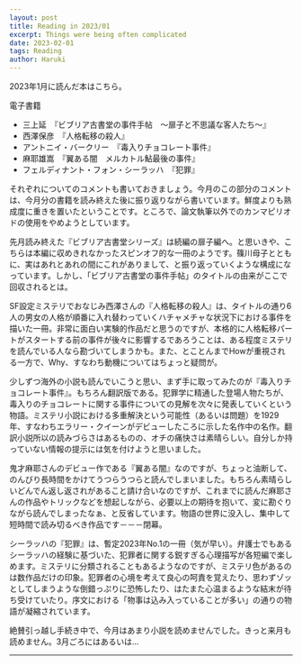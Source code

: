 ```yaml
---
layout: post
title: Reading in 2023/01
excerpt: Things were being often complicated
date: 2023-02-01
tags: Reading
author: Haruki
---
```


2023年1月に読んだ本はこちら。

電子書籍
* 三上延　『ビブリア古書堂の事件手帖　～扉子と不思議な客人たち～』
* 西澤保彦　『人格転移の殺人』
* アントニイ・バークリー　『毒入りチョコレート事件』
* 麻耶雄嵩　『翼ある闇　メルカトル鮎最後の事件』
* フェルディナント・フォン・シーラッハ　『犯罪』

それぞれについてのコメントも書いておきましょう。今月のこの部分のコメントは、今月分の書籍を読み終えた後に振り返りながら書いています。鮮度よりも熟成度に重きを置いたということです。ところで、論文執筆以外でのカンマピリオドの使用をやめようとしています。

先月読み終えた『ビブリア古書堂シリーズ』は続編の扉子編へ。と思いきや、こちらは本編に収めきれなかったスピンオフ的な一冊のようです。篠川母子とともに、実はあれとあれの間にこれがありまして、と振り返っていくような構成になっています。しかし、「ビブリア古書堂の事件手帖」のタイトルの由来がここで回収されるとは。

SF設定ミステリでおなじみ西澤さんの『人格転移の殺人』は、タイトルの通り6人の男女の人格が順番に入れ替わっていくハチャメチャな状況下における事件を描いた一冊。非常に面白い実験的作品だと思うのですが、本格的に人格転移パートがスタートする前の事件が後々に影響するであろうことは、ある程度ミステリを読んでいる人なら勘づいてしまうかも。また、とことんまでHowが重視される一方で、Why、すなわち動機についてはちょっと疑問が。

少しずつ海外の小説も読んでいこうと思い、まず手に取ってみたのが『毒入りチョコレート事件』。もちろん翻訳版である。犯罪学に精通した登場人物たちが、毒入りのチョコレートに関する事件についての見解を次々に発表していくという物語。ミステリ小説における多重解決という可能性（あるいは問題）を1929年、すなわちエラリー・クイーンがデビューしたころに示した名作中の名作。翻訳小説所以の読みづらさはあるものの、オチの痛快さは素晴らしい。自分しか持っていない情報の提示には気を付けようと思いました。

鬼才麻耶さんのデビュー作である『翼ある闇』なのですが、ちょっと油断して、のんびり長時間をかけてうつらうつらと読んでしまいました。もちろん素晴らしいどんでん返し返されがあること請け合いなのですが、これまでに読んだ麻耶さんの作品やトリックなどを想起しながら、必要以上の期待を抱いて、変に勘ぐりながら読んでしまったなぁ、と反省しています。物語の世界に没入し、集中して短時間で読み切るべき作品です－－－閉幕。

シーラッハの『犯罪』は、暫定2023年No.1の一冊（気が早い）。弁護士でもあるシーラッハの経験に基づいた、犯罪者に関する鋭すぎる心理描写が各短編で楽しめます。ミステリに分類されることもあるようなのですが、ミステリ色があるのは数作品だけの印象。犯罪者の心境を考えて良心の呵責を覚えたり、思わずゾッとしてしまうような倒錯っぷりに恐怖したり、はたまた心温まるような結末が待ち受けていたり。序文における「物事は込み入っていることが多い」の通りの物語が凝縮されています。

絶賛引っ越し手続き中で、今月はあまり小説を読めませんでした。きっと来月も読めません。3月ごろにはあるいは…

-----

